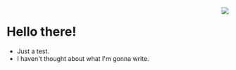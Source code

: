 <img align="right" src="https://github-readme-stats.vercel.app/api?username=willww64&show_icons=true&icon_color=CE1D2D&text_color=718096&bg_color=00000000&hide_title=true&hide_border=true" />

# Hello there!

- Just a test.
- I haven't thought about what I'm gonna write.
